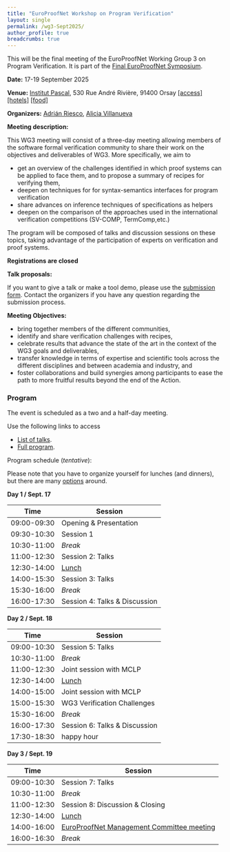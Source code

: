 ```yaml
---
title: "EuroProofNet Workshop on Program Verification"
layout: single
permalink: /wg3-Sept2025/
author_profile: true
breadcrumbs: true
---
```


This will be the final meeting of the EuroProofNet Working Group 3 on Program Verification. It is part of the [Final EuroProofNet Symposium](https://europroofnet.github.io/Symposium/).

**Date:** 17-19 September 2025

**Venue:**  [Institut Pascal](https://www.institut-pascal.universite-paris-saclay.fr/), 530 Rue André Rivière, 91400 Orsay [[access]](../Access) [[hotels]](../Hotels) [[food]](../Food)

**Organizers:** [Adrián Riesco](https://maude.sip.ucm.es/~adrian/), [Alicia Villanueva](https://personales.upv.es/alvilga1/)

**Meeting description:**

This WG3 meeting will consist of a three-day meeting allowing members of the software formal verification community to share their work on the objectives and deliverables of WG3. More specifically, we aim to

 * get an overview of the challenges identified in which proof systems can be applied to face them, and to propose a summary of recipes for verifying them,
 * deepen on techniques for for syntax-semantics interfaces for program verification
 * share advances on inference techniques of specifications as helpers
 * deepen on the comparison of the approaches used in the international verification competitions (SV-COMP, TermComp,etc.) 

The program will be composed of talks and discussion sessions on these topics, taking advantage of the participation of experts on verification and proof systems.

**Registrations are closed** <!--fill in this [form](https://forms.gle/QLFzh3Ugv5WgkhZr7) (registration is free but mandatory) (registration is free but mandatory)-->

**Talk proposals:**
 
 If you want to give a talk or make a tool demo, please use the [submission form](https://forms.office.com/e/xd4DT6XFpy). 
 Contact the organizers if you have any question regarding the submission process.

<!--
**Output**

* Final [Report](./Report_WG3meetingOrsay.pdf).
* Some presentations and video recordings have been addded to the [program page](https://europroofnet.github.io/wg3-orsay25-program/).

**Program:** see [here](https://europroofnet.github.io/wg3-orsay24-program/) 
-->

**Meeting Objectives:**

<!--The meeting aims to:-->

  * bring together members of the different communities, 
  * identify and share verification challenges with recipes,
  * celebrate results that advance the state of the art in the context of the WG3 goals and deliverables,
  * transfer knowledge in terms of expertise and scientific tools across the different disciplines and between academia and industry, and
  * foster collaborations and build synergies among participants to ease the path to more fruitful results beyond the end of the Action.

<!-- In all cases, please [fill the same form](https://docs.google.com/forms/d/1TeOnw5RDcjfXmrayhQ6qBkYx4tqfooBW9Bmeqku1ltc).
  * **Case 1**: _You have a cool talk proposal_: please fill out the _optional_ fields of title, duration, and abstract.
  * **Case 2**: _You would like to apply for funding_: check the [eligibility rules](https://europroofnet.github.io/eligibility/) and please fill out all the _optional_ fields on second page of Google form. If you are not yet a member of EuroProofNet, please join it. If you are unsure of working group, please select WG3 because the event is being organized by WG3.
  * **Case 3**: _You would just like to attend the event without any talk proposal_: please fill out the _required_ (marked with *) fields of the Google form, leaving the _optional_ fields as blank. Being a member of EuroProofNet is not a requirement for this case. 
  -->

<!-- **Cost:** The event is free of cost for anyone interested but we may need to limit the number of participants. Hence, please utilize the "Short bio" field in the form to tell us about how you can benefit from the event. Also, please wait for the confirmation email before making travel arrangements. 
-->

<!--
**Reimbursement:** Participants selected for funding will have to organize their travel and accommodation by themselves. 
 * Membership of at least one WG of EPN is mandatory for reimbursement. Please [join here](https://e-services.cost.eu/action/CA20111/working-groups/apply) if you are not already a member.
 * Please note that any transport <100 km is not reimbursed as they are included in the daily allowance. Please check the [reimbursement rules](https://europroofnet.github.io/reimbursement-rules/) carefully so that there is no bad surprise after the meeting. The daily allowance (covering accommodation, local transport and meals) is fixed at 130 Euros.
-->

### Program

The event is scheduled as a two and a half-day meeting. 

Use the following links to access
* [List of talks](https://europroofnet.github.io/wg3-Sept2025-talks).
* [Full program](https://europroofnet.github.io/wg3-Sept2025-program).

Program schedule (_tentative_): 

Please note that you have to organize yourself for lunches (and dinners), but there are many [options](../Food) around.

**Day 1 / Sept. 17**

| Time      | Session |
| ----------- | ----------- |
| 09:00-09:30      | Opening & Presentation       |
| 09:30-10:30   | Session 1        |
| 10:30-11:00 | _Break_ |
| 11:00-12:30 | Session 2: Talks |
| 12:30-14:00 | [Lunch](../Food) |
| 14:00-15:30 | Session 3: Talks |
| 15:30-16:00 | _Break_ |
| 16:00-17:30 | Session 4: Talks & Discussion |

**Day 2 / Sept. 18**

| Time      | Session |
| ----------- | ----------- |
| 09:00-10:30  | Session 5: Talks        |
| 10:30-11:00 | _Break_ |
| 11:00-12:30 | Joint session with MCLP |
| 12:30-14:00 | [Lunch](../Food) |
| 14:00-15:00 | Joint session with MCLP |
| 15:00-15:30 | WG3 Verification Challenges |
| 15:30-16:00 | _Break_ |
| 16:00-17:30 | Session 6: Talks & Discussion |
| 17:30-18:30 | happy hour |

**Day 3 / Sept. 19**

| Time      | Session |
| ----------- | ----------- |
| 09:00-10:30  | Session 7: Talks        |
| 10:30-11:00 | _Break_ |
| 11:00-12:30 | Session 8: Discussion & Closing |
| 12:30-14:00 | [Lunch](../Food) |
| 14:00-16:00 | [EuroProofNet Management Committee meeting](../mc-meetings) |
| 16:00-16:30 | _Break_ |
